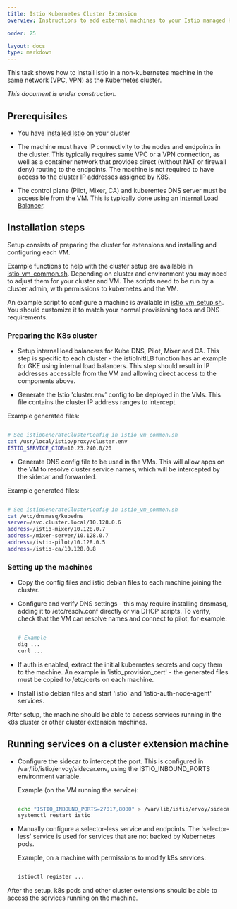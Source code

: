 ```yaml
---
title: Istio Kubernetes Cluster Extension
overview: Instructions to add external machines to your Istio managed Kubernetes cluster.

order: 25

layout: docs
type: markdown
---
```


This task shows how to install Istio in a non-kubernetes machine in the same network
(VPC, VPN) as the Kubernetes cluster.

_This document is under construction._

## Prerequisites

* You have [installed Istio](install-kubernetes.html) on your cluster

* The machine must have IP connectivity to the nodes and endpoints in the cluster. This
typically requires same VPC or a VPN connection, as well as a container network that
provides direct (without NAT or firewall deny) routing to the endpoints. The machine
is not required to have access to the cluster IP addresses assigned by K8S.

* The control plane (Pilot, Mixer, CA) and kuberentes DNS server must be accessible
from the VM. This is typically done using an [Internal Load
Balancer](https://kubernetes.io/docs/concepts/services-networking/service/#internal-load-balancer).

## Installation steps

Setup consists of preparing the cluster for extensions and installing and configuring each VM.

Example functions to help with the cluster setup are available in
[istio_vm_common.sh](https://raw.githubusercontent.com/istio/istio/master/install/tools/istio_vm_common.sh).
Depending on cluster and environment you may need to adjust them for your cluster and VM.
The scripts need to be run by a cluster admin, with permissions to kubernetes and the VM.

An example script to configure a machine is available in [istio_vm_setup.sh](https://raw.githubusercontent.com/istio/istio/master/install/tools/istio_vm_setup.sh).
You should customize it to match your normal provisioning toos and DNS requirements.

### Preparing the K8s cluster

* Setup internal load balancers for Kube DNS, Pilot, Mixer and CA. This step is specific to
each cluster - the istioInitILB function has an example for GKE using internal load balancers.
This step should result in IP addresses accessible from the VM and allowing direct access
to the components above.

* Generate the Istio 'cluster.env' config to be deployed in the VMs. This file contains
the cluster IP address ranges to intercept.

Example generated files:

   ```bash

   # See istioGenerateClusterConfig in istio_vm_common.sh
   cat /usr/local/istio/proxy/cluster.env
   ISTIO_SERVICE_CIDR=10.23.240.0/20

  ```
* Generate DNS config file to be used in the VMs. This will allow apps on the VM to resolve
cluster service names, which will be intercepted by the sidecar and forwarded.

Example generated files:
   ```bash

   # See istioGenerateClusterConfig in istio_vm_common.sh
   cat /etc/dnsmasq/kubedns
   server=/svc.cluster.local/10.128.0.6
   address=/istio-mixer/10.128.0.7
   address=/mixer-server/10.128.0.7
   address=/istio-pilot/10.128.0.5
   address=/istio-ca/10.128.0.8

  ```

### Setting up the machines

* Copy the config files and istio debian files to each machine joining the cluster.

* Configure and verify DNS settings - this may require installing dnsmasq, adding it to
/etc/resolv.conf directly or via DHCP scripts.  To verify, check that the VM can resolve
names and connect to pilot, for example:

    ```bash

    # Example
    dig ...
    curl ...
    ```

* If auth is enabled, extract the initial kubernetes secrets and copy them to the machine.
An example in 'istio_provision_cert' - the generated files must be copied to /etc/certs on
each machine.

* Install istio debian files and start 'istio' and 'istio-auth-node-agent' services.


After setup, the machine should be able to access services running in the k8s cluster
or other cluster extension machines.


## Running services on a cluster extension machine

* Configure the sidecar to intercept the port. This is configured in /var/lib/istio/envoy/sidecar.env,
using the ISTIO_INBOUND_PORTS environment variable.

  Example (on the VM running the service):

   ```bash

   echo "ISTIO_INBOUND_PORTS=27017,8080" > /var/lib/istio/envoy/sidecar.env
   systemctl restart istio
   ```

* Manually configure a selector-less service and endpoints. The 'selector-less' service is used for
services that are not backed by Kubernetes pods.

   Example, on a machine with permissions to modify k8s services:
   ```bash

   istioctl register ...

   ```

After the setup, k8s pods and other cluster extensions should be able to access the
services running on the machine.
